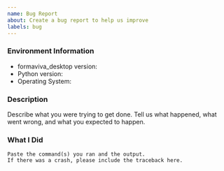 ```yaml
---
name: Bug Report
about: Create a bug report to help us improve
labels: bug
---
```


<!-- Please search existing issues to avoid creating duplicates. -->

### Environment Information

-   formaviva_desktop version:
-   Python version:
-   Operating System:

### Description

Describe what you were trying to get done.
Tell us what happened, what went wrong, and what you expected to happen.

### What I Did

```
Paste the command(s) you ran and the output.
If there was a crash, please include the traceback here.
```
